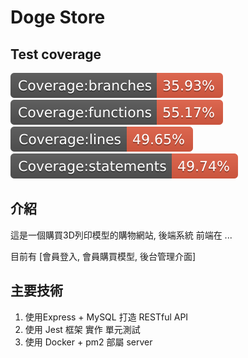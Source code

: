 # Doge Store

## Test coverage
![badge-branches](./coverage/badge-branches.svg)
![badge-functions](./coverage/badge-functions.svg)
![badge-lines](./coverage/badge-lines.svg)
![badge-statements](./coverage/badge-statements.svg)

## 介紹
這是一個購買3D列印模型的購物網站, 後端系統
前端在 ...

目前有 [會員登入, 會員購買模型, 後台管理介面]

## 主要技術
1. 使用Express + MySQL 打造 RESTful API
2. 使用 Jest 框架 實作 單元測試
3. 使用 Docker + pm2 部屬 server

